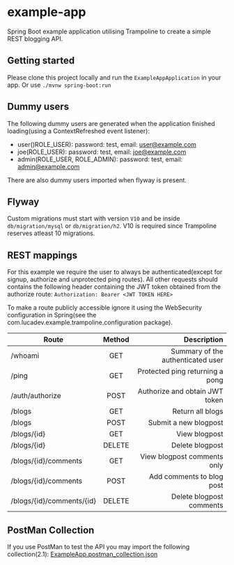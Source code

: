 # example-app

Spring Boot example application utilising Trampoline to create a simple REST blogging API.

## Getting started

Please clone this project locally and run the `ExampleAppApplication` in your app. Or use `./mvnw spring-boot:run`

## Dummy users

The following dummy users are generated when the application finished loading(using a ContextRefreshed event listener):

- user()ROLE_USER): password: test, email: user@example.com
- joe(ROLE_USER): password: test, email: joe@example.com
- admin(ROLE_USER, ROLE_ADMIN): password: test, email: admin@example.com

There are also dummy users imported when flyway is present.

## Flyway

Custom migrations must start with version `V10` and be inside `db/migration/mysql` or `db/migration/h2`.
V10 is required since Trampoline reserves atleast 10 migrations.

## REST mappings

For this example we require the user to always be authenticated(except for signup, authorize and unprotected ping routes).
All other requests should contains the following header containing the JWT token obtained from the authorize route: `Authorization: Bearer <JWT TOKEN HERE>`


To make a route publicly accessible ignore it using the WebSecurity configuration in Spring(see the com.lucadev.example.trampoline.configuration package).

| Route                             | Method        | Description                           |
|-----------------------------------|:-------------:|--------------------------------------:|
| /whoami                           | GET           | Summary of the authenticated user     |
| /ping                             | GET           | Protected ping returning a pong       |
| /auth/authorize                   | POST          | Authorize and obtain JWT token        |
| /blogs                            | GET           | Return all blogs                      |
| /blogs                            | POST          | Submit a new blogpost                 |
| /blogs/{id}                       | GET           | View blogpost                         |
| /blogs/{id}                       | DELETE        | Delete blogpost                       |
| /blogs/{id}/comments              | GET           | View blogpost comments only           |
| /blogs/{id}/comments              | POST          | Add comments to blog post              |
| /blogs/{id}/comments/{id}         | DELETE        | Delete blogpost comments               |

## PostMan Collection

If you use PostMan to test the API you may import the following collection(2.1): [ExampleApp.postman_collection.json](ExampleApp.postman_collection.json)
